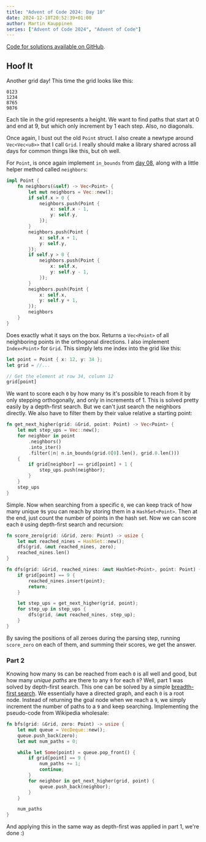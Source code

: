 ```yaml
---
title: "Advent of Code 2024: Day 10"
date: 2024-12-10T20:52:39+01:00
author: Martin Kauppinen
series: ["Advent of Code 2024", "Advent of Code"]
---
```


[Code for solutions available on
GitHub](https://github.com/martinkauppinen/aoc-2024).

## Hoof It

Another grid day! This time the grid looks like this:

```
0123
1234
8765
9876
```

Each tile in the grid represents a height. We want to find paths that start at
0 and end at 9, but which only increment by 1 each step. Also, no diagonals.

Once again, I bust out the old `Point` struct. I also create a newtype around
`Vec<Vec<u8>>` that I call `Grid`. I really should make a library shared across
all days for common things like this, but oh well.

For `Point`, is once again implement `in_bounds` from [day
08](/posts/aoc-2024-day-08/), along with a little helper method called
`neighbors`:

```rust
impl Point {
    fn neighbors(&self) -> Vec<Point> {
        let mut neighbors = Vec::new();
        if self.x > 0 {
            neighbors.push(Point {
                x: self.x - 1,
                y: self.y,
            });
        }
        neighbors.push(Point {
            x: self.x + 1,
            y: self.y,
        });
        if self.y > 0 {
            neighbors.push(Point {
                x: self.x,
                y: self.y - 1,
            });
        }
        neighbors.push(Point {
            x: self.x,
            y: self.y + 1,
        });
        neighbors
    }
}
```

Does exactly what it says on the box. Returns a `Vec<Point>` of all neighboring
points in the orthogonal directions. I also implement `Index<Point>` for
`Grid`. This simply lets me index into the grid like this:
```rust
let point = Point { x: 12, y: 34 };
let grid = //...

// Get the element at row 34, column 12
grid[point]
```

We want to score each `0` by how many `9`s it's possible to reach from it by
only stepping orthogonally, and only in increments of 1. This is solved pretty
easily by a depth-first search. But we can't just search the neighbors directly.
We also have to filter them by their value relative a starting point:

```rust
fn get_next_higher(grid: &Grid, point: Point) -> Vec<Point> {
    let mut step_ups = Vec::new();
    for neighbor in point
        .neighbors()
        .into_iter()
        .filter(|n| n.in_bounds(grid.0[0].len(), grid.0.len()))
    {
        if grid[neighbor] == grid[point] + 1 {
            step_ups.push(neighbor);
        }
    }
    step_ups
}

```

Simple. Now when searching from a specific `0`, we can keep track of how many
unique `9`s you can reach by storing them in a `HashSet<Point>`. Then at the
end, just count the number of points in the hash set. Now we can score each `0`
using depth-first search and recursion:

```rust
fn score_zero(grid: &Grid, zero: Point) -> usize {
    let mut reached_nines = HashSet::new();
    dfs(grid, &mut reached_nines, zero);
    reached_nines.len()
}

fn dfs(grid: &Grid, reached_nines: &mut HashSet<Point>, point: Point) {
    if grid[point] == 9 {
        reached_nines.insert(point);
        return;
    }

    let step_ups = get_next_higher(grid, point);
    for step_up in step_ups {
        dfs(grid, &mut reached_nines, step_up);
    }
}
```

By saving the positions of all zeroes during the parsing step, running
`score_zero` on each of them, and summing their scores, we get the answer.

### Part 2

Knowing how many `9`s can be reached from each `0` is all well and good, but how
many _unique paths_ are there to any `9` for each `0`? Well, part 1 was solved
by depth-first search. This one can be solved by a simple [breadth-first
search](https://en.wikipedia.org/wiki/Breadth-first_search#Pseudocode). We
essentially have a directed graph, and each `0` is a root node. Instead of
returning the goal node when we reach a `9`, we simply increment the number of
paths to a `9` and keep searching. Implementing the pseudo-code from Wikipedia
wholesale:

```rust
fn bfs(grid: &Grid, zero: Point) -> usize {
    let mut queue = VecDeque::new();
    queue.push_back(zero);
    let mut num_paths = 0;

    while let Some(point) = queue.pop_front() {
        if grid[point] == 9 {
            num_paths += 1;
            continue;
        }
        for neighbor in get_next_higher(grid, point) {
            queue.push_back(neighbor);
        }
    }

    num_paths
}
```

And applying this in the same way as depth-first was applied in part 1, we're
done :)
